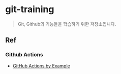 # git-training
> Git, Github의 기능들을 학습하기 위한 저장소입니다.

## Ref
### Github Actions
- [GitHub Actions by Example](https://www.actionsbyexample.com/)
